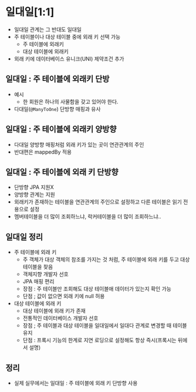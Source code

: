 # 일대일[1:1]

- 일대일 관계는 그 반대도 일대일
- 주 테이블이나 대상 테이블 중에 외래 키 선택 가능
  - 주 테이블에 외래키
  - 대상 테이블에 외래키
- 외래 키에 데이터베이스 유니크(UNI) 제약조건 추가

## 일대일 : 주 테이블에 외래키 단방

- 예시
  - 한 회원은 하나의 사물함을 갖고 있어야 한다.
- 다대일(`@ManyToOne`) 단방향 매핑과 유사

## 일대일 : 주 테이블에 외래키 양방향

- 다대일 양방향 매핑처럼 외래 키가 있는 곳이 연관관계의 주인
- 반대편은 mappedBy 적용

## 일대일 : 주 테이블에 외래 키 단방향

- 단방향 JPA 지원X
- 양방향 관계는 지원
- 외래키가 존재하는 테이블을 연관관계의 주인으로 설정하고 다른 테이블은 읽기 전용으로 설정
- 멤버테이블을 더 많이 조회하느냐, 락커테이블을 더 많이 조회하느냐..

## 일대일 정리

- 주 테이블에 외래 키
  - 주 객체가 대상 객체의 참조를 가지는 것 처럼, 주 테이블에 외래 키를 두고 대상 테이블을 찾음
  - 객체지향 개발자 선호
  - JPA 매핑 편리
  - 장점 : 주 테이블만 조회해도 대상 테이블애 데이터가 있는지 확인 가능
  - 단점 ; 값이 없으면 외래 키에 null 허용
- 대상 테이블에 외래 키
  - 대상 테이블에 외래 키가 존재
  - 전통적인 데이터베이스 개발자 선호
  - 장점 ; 주 테이블과 대상 테이블을 일대일에서 일대다 관계로 변경할 때 테이블 유지
  - 단점 : 프록시 기능의 한계로 지연 로딩으로 설정해도 항상 즉시(프록시는 뒤에서 설명)

## 정리

- 실제 실무에서는 일대일 : 주 테이블에 외래 키 단방향 사용
